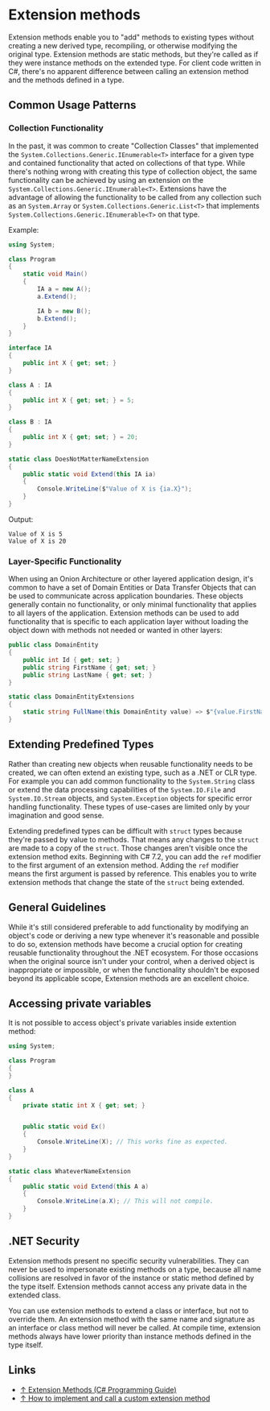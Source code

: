 # Extension methods

Extension methods enable you to "add" methods to existing types without creating a new derived type, recompiling, or otherwise modifying the original type. Extension methods are static methods, but they're called as if they were instance methods on the extended type. For client code written in C#, there's no apparent difference between calling an extension method and the methods defined in a type.

## Common Usage Patterns

### Collection Functionality

In the past, it was common to create "Collection Classes" that implemented the `System.Collections.Generic.IEnumerable<T>` interface for a given type and contained functionality that acted on collections of that type. While there's nothing wrong with creating this type of collection object, the same functionality can be achieved by using an extension on the `System.Collections.Generic.IEnumerable<T>`. Extensions have the advantage of allowing the functionality to be called from any collection such as an `System.Array` or `System.Collections.Generic.List<T>` that implements `System.Collections.Generic.IEnumerable<T>` on that type.

Example:

```csharp
using System;

class Program
{
    static void Main()
    {
        IA a = new A();
        a.Extend();

        IA b = new B();
        b.Extend();
    }
}

interface IA
{
    public int X { get; set; }
}

class A : IA
{
    public int X { get; set; } = 5;
}

class B : IA
{
    public int X { get; set; } = 20;
}

static class DoesNotMatterNameExtension
{
    public static void Extend(this IA ia)
    {
        Console.WriteLine($"Value of X is {ia.X}");
    }
}
```

Output:

```text
Value of X is 5
Value of X is 20
```

### Layer-Specific Functionality

When using an Onion Architecture or other layered application design, it's common to have a set of Domain Entities or Data Transfer Objects that can be used to communicate across application boundaries. These objects generally contain no functionality, or only minimal functionality that applies to all layers of the application. Extension methods can be used to add functionality that is specific to each application layer without loading the object down with methods not needed or wanted in other layers:

```csharp
public class DomainEntity
{
    public int Id { get; set; }
    public string FirstName { get; set; }
    public string LastName { get; set; }
}

static class DomainEntityExtensions
{
    static string FullName(this DomainEntity value) => $"{value.FirstName} {value.LastName}";
}
```

## Extending Predefined Types

Rather than creating new objects when reusable functionality needs to be created, we can often extend an existing type, such as a .NET or CLR type. For example you can add common functionality to the `System.String` class or extend the data processing capabilities of the `System.IO.File` and `System.IO.Stream` objects, and `System.Exception` objects for specific error handling functionality. These types of use-cases are limited only by your imagination and good sense.

Extending predefined types can be difficult with `struct` types because they're passed by value to methods. That means any changes to the `struct` are made to a copy of the `struct`. Those changes aren't visible once the extension method exits. Beginning with C# 7.2, you can add the `ref` modifier to the first argument of an extension method. Adding the `ref` modifier means the first argument is passed by reference. This enables you to write extension methods that change the state of the `struct` being extended.

## General Guidelines

While it's still considered preferable to add functionality by modifying an object's code or deriving a new type whenever it's reasonable and possible to do so, extension methods have become a crucial option for creating reusable functionality throughout the .NET ecosystem. For those occasions when the original source isn't under your control, when a derived object is inappropriate or impossible, or when the functionality shouldn't be exposed beyond its applicable scope, Extension methods are an excellent choice.

## Accessing private variables

It is not possible to access object's private variables inside extention method:

```csharp
using System;

class Program
{
}

class A
{
    private static int X { get; set; }


    public static void Ex()
    {
        Console.WriteLine(X); // This works fine as expected.
    }
}

static class WhateverNameExtension
{
    public static void Extend(this A a)
    {
        Console.WriteLine(a.X); // This will not compile.
    }
}
```

## .NET Security

Extension methods present no specific security vulnerabilities. They can never be used to impersonate existing methods on a type, because all name collisions are resolved in favor of the instance or static method defined by the type itself. Extension methods cannot access any private data in the extended class.

You can use extension methods to extend a class or interface, but not to override them. An extension method with the same name and signature as an interface or class method will never be called. At compile time, extension methods always have lower priority than instance methods defined in the type itself.

## Links

* [↑ Extension Methods (C# Programming Guide)](https://docs.microsoft.com/en-us/dotnet/csharp/programming-guide/classes-and-structs/extension-methods)
* [↑ How to implement and call a custom extension method](https://docs.microsoft.com/en-us/dotnet/csharp/programming-guide/classes-and-structs/how-to-implement-and-call-a-custom-extension-method)
